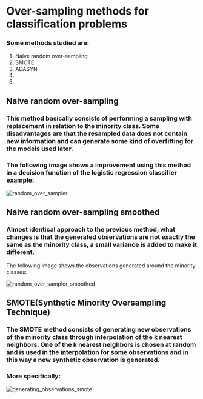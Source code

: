 # Over-sampling methods for classification problems

### Some methods studied are:
1. Naive random over-sampling
2. SMOTE
3. ADASYN
4.
5.

## Naive random over-sampling

### This method basically consists of performing a sampling with replacement in relation to the minority class. Some disadvantages are that the resampled data does not contain new information and can generate some kind of overfitting for the models used later.

### The following image shows a improvement using this method in a decision function of the logistic regression classifier example:

![random_over_sampler]()

## Naive random over-sampling smoothed

### Almost identical approach to the previous method, what changes is that the generated observations are not exactly the same as the minority class, a small variance is added to make it different.

The following image shows the observations generated around the minority classes:

![random_over_sampler_smoothed]()

## SMOTE(Synthetic Minority Oversampling Technique)

### The SMOTE method consists of generating new observations of the minority class through interpolation of the k nearest neighbors. One of the k nearest neighbors is chosen at random and is used in the interpolation for some observations and in this way a new synthetic observation is generated.

### More specifically:

![generating_observations_smote]()


